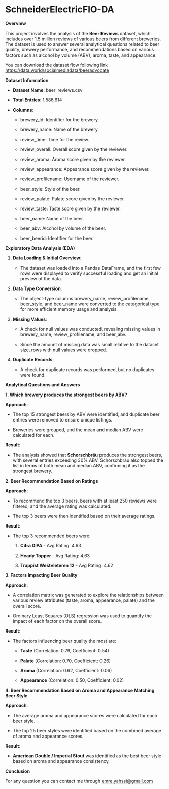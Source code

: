 # SchneiderElectricFIO-DA


**Overview**

This project involves the analysis of the **Beer Reviews** dataset,
which includes over 1.5 million reviews of various beers from different
breweries. The dataset is used to answer several analytical questions
related to beer quality, brewery performance, and recommendations based
on various factors such as alcohol by volume (ABV), aroma, taste, and
appearance.

You can download the dataset flow following link https://data.world/socialmediadata/beeradvocate

**Dataset Information**

-   **Dataset Name**: beer_reviews.csv

-   **Total Entries**: 1,586,614

-   **Columns**:

    -   brewery_id: Identifier for the brewery.

    -   brewery_name: Name of the brewery.

    -   review_time: Time for the review.

    -   review_overall: Overall score given by the reviewer.

    -   review_aroma: Aroma score given by the reviewer.

    -   review_appearance: Appearance score given by the reviewer.

    -   review_profilename: Username of the reviewer.

    -   beer_style: Style of the beer.

    -   review_palate: Palate score given by the reviewer.

    -   review_taste: Taste score given by the reviewer.

    -   beer_name: Name of the beer.

    -   beer_abv: Alcohol by volume of the beer.

    -   beer_beerid: Identifier for the beer.

**Exploratory Data Analysis (EDA)**

1.  **Data Loading & Initial Overview**:

    -   The dataset was loaded into a Pandas DataFrame, and the first
        few rows were displayed to verify successful loading and get an
        initial preview of the data.

2.  **Data Type Conversion**:

    -   The object-type columns brewery_name, review_profilename,
        beer_style, and beer_name were converted to the categorical type
        for more efficient memory usage and analysis.

3.  **Missing Values**:

    -   A check for null values was conducted, revealing missing values
        in brewery_name, review_profilename, and beer_abv.

    -   Since the amount of missing data was small relative to the
        dataset size, rows with null values were dropped.

4.  **Duplicate Records**:

    -   A check for duplicate records was performed, but no duplicates
        were found.

**Analytical Questions and Answers**

**1. Which brewery produces the strongest beers by ABV?**

**Approach**:

-   The top 15 strongest beers by ABV were identified, and duplicate
    beer entries were removed to ensure unique listings.

-   Breweries were grouped, and the mean and median ABV were calculated
    for each.

**Result**:

-   The analysis showed that **Schorschbräu** produces the strongest
    beers, with several entries exceeding 30% ABV. Schorschbräu also
    topped the list in terms of both mean and median ABV, confirming it
    as the strongest brewery.

**2. Beer Recommendation Based on Ratings**

**Approach**:

-   To recommend the top 3 beers, beers with at least 250 reviews were
    filtered, and the average rating was calculated.

-   The top 3 beers were then identified based on their average ratings.

**Result**:

-   The top 3 recommended beers were:

    1.  **Citra DIPA** - Avg Rating: 4.63

    2.  **Heady Topper** - Avg Rating: 4.63

    3.  **Trappist Westvleteren 12** - Avg Rating: 4.62

**3. Factors Impacting Beer Quality**

**Approach**:

-   A correlation matrix was generated to explore the relationships
    between various review attributes (taste, aroma, appearance, palate)
    and the overall score.

-   Ordinary Least Squares (OLS) regression was used to quantify the
    impact of each factor on the overall score.

**Result**:

-   The factors influencing beer quality the most are:

    -   **Taste** (Correlation: 0.79, Coefficient: 0.54)

    -   **Palate** (Correlation: 0.70, Coefficient: 0.26)

    -   **Aroma** (Correlation: 0.62, Coefficient: 0.06)

    -   **Appearance** (Correlation: 0.50, Coefficient: 0.02)

**4. Beer Recommendation Based on Aroma and Appearance Matching Beer
Style**

**Approach**:

-   The average aroma and appearance scores were calculated for each
    beer style.

-   The top 25 beer styles were identified based on the combined average
    of aroma and appearance scores.

**Result**:

-   **American Double / Imperial Stout** was identified as the best beer
    style based on aroma and appearance consistency.

**Conclusion**

For any question you can contact me through emre.yahssi@gmail.com
